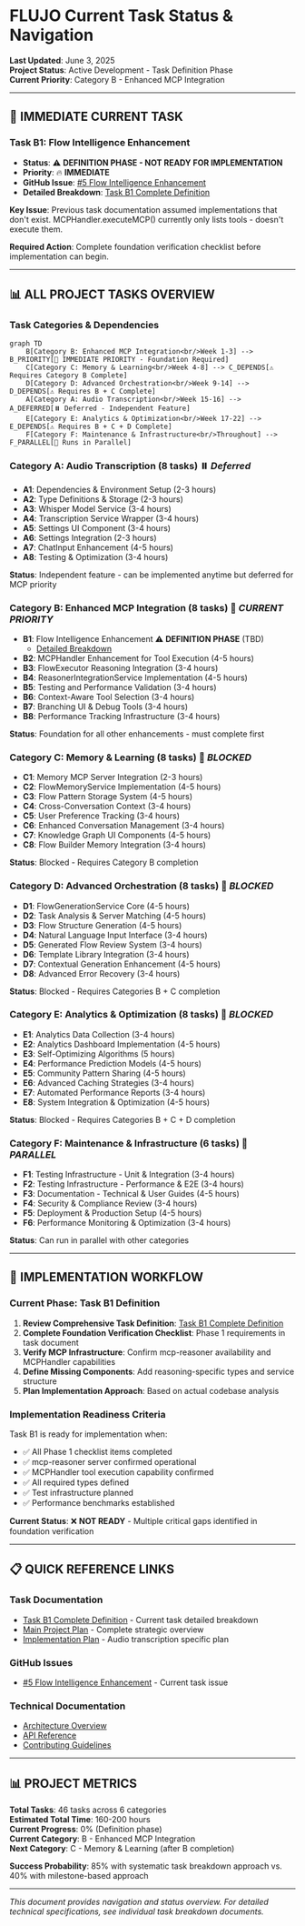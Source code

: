 # FLUJO Current Task Status & Navigation

**Last Updated**: June 3, 2025  
**Project Status**: Active Development - Task Definition Phase  
**Current Priority**: Category B - Enhanced MCP Integration  

---

## 🎯 **IMMEDIATE CURRENT TASK**

### **Task B1: Flow Intelligence Enhancement**
- **Status**: ⚠️ **DEFINITION PHASE - NOT READY FOR IMPLEMENTATION**
- **Priority**: 🔥 **IMMEDIATE**
- **GitHub Issue**: [#5 Flow Intelligence Enhancement](https://github.com/joelfuller2016/FLUJO/issues/5)
- **Detailed Breakdown**: [Task B1 Complete Definition](../tasks/task-b1-complete-definition.md)

**Key Issue**: Previous task documentation assumed implementations that don't exist. MCPHandler.executeMCP() currently only lists tools - doesn't execute them.

**Required Action**: Complete foundation verification checklist before implementation can begin.

---

## 📊 **ALL PROJECT TASKS OVERVIEW**

### **Task Categories & Dependencies**

```mermaid
graph TD
    B[Category B: Enhanced MCP Integration<br/>Week 1-3] --> B_PRIORITY[🧠 IMMEDIATE PRIORITY - Foundation Required]
    C[Category C: Memory & Learning<br/>Week 4-8] --> C_DEPENDS[⚠️ Requires Category B Complete]
    D[Category D: Advanced Orchestration<br/>Week 9-14] --> D_DEPENDS[⚠️ Requires B + C Complete]
    A[Category A: Audio Transcription<br/>Week 15-16] --> A_DEFERRED[⏸️ Deferred - Independent Feature]
    E[Category E: Analytics & Optimization<br/>Week 17-22] --> E_DEPENDS[⚠️ Requires B + C + D Complete]
    F[Category F: Maintenance & Infrastructure<br/>Throughout] --> F_PARALLEL[🔄 Runs in Parallel]
```

### **Category A: Audio Transcription (8 tasks)** ⏸️ *Deferred*
- **A1**: Dependencies & Environment Setup (2-3 hours)
- **A2**: Type Definitions & Storage (2-3 hours)  
- **A3**: Whisper Model Service (3-4 hours)
- **A4**: Transcription Service Wrapper (3-4 hours)
- **A5**: Settings UI Component (3-4 hours)
- **A6**: Settings Integration (2-3 hours)
- **A7**: ChatInput Enhancement (4-5 hours)
- **A8**: Testing & Optimization (3-4 hours)

**Status**: Independent feature - can be implemented anytime but deferred for MCP priority

### **Category B: Enhanced MCP Integration (8 tasks)** 🎯 *CURRENT PRIORITY*
- **B1**: Flow Intelligence Enhancement ⚠️ **DEFINITION PHASE** (TBD)
  - [Detailed Breakdown](../tasks/task-b1-complete-definition.md)
- **B2**: MCPHandler Enhancement for Tool Execution (4-5 hours)
- **B3**: FlowExecutor Reasoning Integration (3-4 hours)
- **B4**: ReasonerIntegrationService Implementation (4-5 hours)
- **B5**: Testing and Performance Validation (3-4 hours)
- **B6**: Context-Aware Tool Selection (3-4 hours)
- **B7**: Branching UI & Debug Tools (3-4 hours)
- **B8**: Performance Tracking Infrastructure (3-4 hours)

**Status**: Foundation for all other enhancements - must complete first

### **Category C: Memory & Learning (8 tasks)** 🔴 *BLOCKED*
- **C1**: Memory MCP Server Integration (2-3 hours)
- **C2**: FlowMemoryService Implementation (4-5 hours)
- **C3**: Flow Pattern Storage System (4-5 hours)
- **C4**: Cross-Conversation Context (3-4 hours)
- **C5**: User Preference Tracking (3-4 hours)
- **C6**: Enhanced Conversation Management (3-4 hours)
- **C7**: Knowledge Graph UI Components (4-5 hours)
- **C8**: Flow Builder Memory Integration (3-4 hours)

**Status**: Blocked - Requires Category B completion

### **Category D: Advanced Orchestration (8 tasks)** 🔴 *BLOCKED*
- **D1**: FlowGenerationService Core (4-5 hours)
- **D2**: Task Analysis & Server Matching (4-5 hours)
- **D3**: Flow Structure Generation (4-5 hours)
- **D4**: Natural Language Input Interface (3-4 hours)
- **D5**: Generated Flow Review System (3-4 hours)
- **D6**: Template Library Integration (3-4 hours)
- **D7**: Contextual Generation Enhancement (4-5 hours)
- **D8**: Advanced Error Recovery (3-4 hours)

**Status**: Blocked - Requires Categories B + C completion

### **Category E: Analytics & Optimization (8 tasks)** 🔴 *BLOCKED*
- **E1**: Analytics Data Collection (3-4 hours)
- **E2**: Analytics Dashboard Implementation (4-5 hours)
- **E3**: Self-Optimizing Algorithms (5 hours)
- **E4**: Performance Prediction Models (4-5 hours)
- **E5**: Community Pattern Sharing (4-5 hours)
- **E6**: Advanced Caching Strategies (3-4 hours)
- **E7**: Automated Performance Reports (3-4 hours)
- **E8**: System Integration & Optimization (4-5 hours)

**Status**: Blocked - Requires Categories B + C + D completion

### **Category F: Maintenance & Infrastructure (6 tasks)** 🔄 *PARALLEL*
- **F1**: Testing Infrastructure - Unit & Integration (3-4 hours)
- **F2**: Testing Infrastructure - Performance & E2E (3-4 hours)
- **F3**: Documentation - Technical & User Guides (4-5 hours)
- **F4**: Security & Compliance Review (3-4 hours)
- **F5**: Deployment & Production Setup (4-5 hours)
- **F6**: Performance Monitoring & Optimization (3-4 hours)

**Status**: Can run in parallel with other categories

---

## 🚀 **IMPLEMENTATION WORKFLOW**

### **Current Phase: Task B1 Definition**
1. **Review Comprehensive Task Definition**: [Task B1 Complete Definition](../tasks/task-b1-complete-definition.md)
2. **Complete Foundation Verification Checklist**: Phase 1 requirements in task document
3. **Verify MCP Infrastructure**: Confirm mcp-reasoner availability and MCPHandler capabilities
4. **Define Missing Components**: Add reasoning-specific types and service structure
5. **Plan Implementation Approach**: Based on actual codebase analysis

### **Implementation Readiness Criteria**
Task B1 is ready for implementation when:
- ✅ All Phase 1 checklist items completed
- ✅ mcp-reasoner server confirmed operational
- ✅ MCPHandler tool execution capability confirmed
- ✅ All required types defined  
- ✅ Test infrastructure planned
- ✅ Performance benchmarks established

**Current Status**: ❌ **NOT READY** - Multiple critical gaps identified in foundation verification

---

## 📋 **QUICK REFERENCE LINKS**

### **Task Documentation**
- [Task B1 Complete Definition](../tasks/task-b1-complete-definition.md) - Current task detailed breakdown
- [Main Project Plan](../../PROJECT_PLAN.md) - Complete strategic overview
- [Implementation Plan](../../plan.md) - Audio transcription specific plan

### **GitHub Issues**
- [#5 Flow Intelligence Enhancement](https://github.com/joelfuller2016/FLUJO/issues/5) - Current task issue

### **Technical Documentation**
- [Architecture Overview](../architecture/README.md)
- [API Reference](../api-reference/README.md)
- [Contributing Guidelines](../contributing/README.md)

---

## 📊 **PROJECT METRICS**

**Total Tasks**: 46 tasks across 6 categories  
**Estimated Total Time**: 160-200 hours  
**Current Progress**: 0% (Definition phase)  
**Current Category**: B - Enhanced MCP Integration  
**Next Category**: C - Memory & Learning (after B completion)

**Success Probability**: 85% with systematic task breakdown approach vs. 40% with milestone-based approach

---

*This document provides navigation and status overview. For detailed technical specifications, see individual task breakdown documents.*
